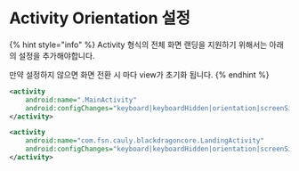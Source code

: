 # Activity Orientation 설정

{% hint style="info" %}
Activity 형식의 전체 화면 랜딩을 지원하기 위해서는 아래의 설정을 추가해야합니다.

만약 설정하지 않으면 화면 전환 시 마다 view가 초기화 됩니다.
{% endhint %}

```xml
<activity
    android:name=".MainActivity"
    android:configChanges="keyboard|keyboardHidden|orientation|screenSize">
</activity>
```

```xml
<activity
    android:name="com.fsn.cauly.blackdragoncore.LandingActivity"
    android:configChanges="keyboard|keyboardHidden|orientation|screenSize"> 
</activity>
```
